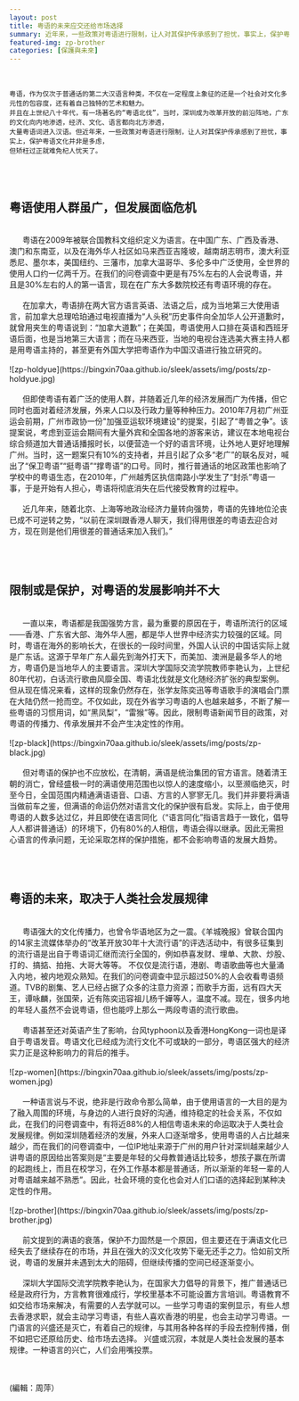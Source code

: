 ```yaml
---
layout: post
title: 粤语的未来应交还给市场选择
summary: 近年来，一些政策对粤语进行限制，让人对其保护传承感到了担忧，事实上，保护粤语文化并非是多虑，但矫枉过正就难免杞人忧天了。
featured-img: zp-brother
categories: [保護與未來]
---
```


<br>

```
粤语，作为仅次于普通话的第二大汉语言种类，不仅在一定程度上象征的还是一个社会对文化多元性的包容度，还有着自己独特的艺术和魅力。
并且在上世纪八十年代，有一场著名的“粤语北伐”，当时，深圳成为改革开放的前沿阵地，广东的文化向内地渗透，经济、文化、语言都向北方渗透，
大量粤语词进入汉语。但近年来，一些政策对粤语进行限制，让人对其保护传承感到了担忧，事实上，保护粤语文化并非是多虑，
但矫枉过正就难免杞人忧天了。

```

<br><br>

粤语使用人群虽广，但发展面临危机
------
<br> 
&#160;&#160;&#160;&#160;&#160;&#160;粤语在2009年被联合国教科文组织定义为语言。在中国广东、广西及香港、澳门和东南亚，以及在海外华人社区如马来西亚吉隆坡，越南胡志明市，澳大利亚悉尼、墨尔本，美国纽约、三藩市，加拿大温哥华、多伦多中广泛使用，全世界的使用人口约一亿两千万。在我们的问卷调查中更是有75%左右的人会说粤语，并且是30%左右的人的第一语言，现在在广东大多数院校还有粤语环境的存在。
<br> 
<br> &#160;&#160;&#160;&#160;&#160;&#160;在加拿大，粤语排在两大官方语言英语、法语之后，成为当地第三大使用语言，前加拿大总理哈珀通过电视直播为“人头税”历史事件向全加华人公开道歉时，就曾用夹生的粤语说到：“加拿大道歉”；在美国，粤语使用人口排在英语和西班牙语后面，也是当地第三大语言；而在马来西亚，当地的电视台连选美大赛主持人都是用粤语主持的，甚至更有外国大学把粤语作为中国汉语进行独立研究的。 
<br> <br> 
![zp-holdyue](https://bingxin70aa.github.io/sleek/assets/img/posts/zp-holdyue.jpg)
<br> 
<br> &#160;&#160;&#160;&#160;&#160;&#160;但即使粤语有着广泛的使用人群，并随着近几年的经济发展而广为传播，但它同时也面对着经济发展，外来人口以及行政力量等种种压力。2010年7月初广州亚运会前期，广州市政协一份"加强亚运软环境建设"的提案，引起了“粤普之争”。该提案说，考虑到亚运会期间有大量外宾和全国各地的游客来访，建议在本地电视台综合频道加大普通话播报时长，以便营造一个好的语言环境，让外地人更好地理解广州。当时，这一题案只有10%的支持者，并且引起了众多“老广”的联名反对，喊出了“保卫粤语”“挺粤语”“撑粤语”的口号。同时，推行普通话的地区政策也影响了学校中的粤语生态，在2010年，广州越秀区执信南路小学发生了“封杀”粤语一事，于是开始有人担心，粤语将彻底消失在后代接受教育的过程中。
<br> 
<br> &#160;&#160;&#160;&#160;&#160;&#160;近几年来，随着北京、上海等地政治经济力量转向强势，粤语的先锋地位沦丧已成不可逆转之势，“以前在深圳跟香港人聊天，我们得用很差的粤语去迎合对方，现在则是他们用很差的普通话来加入我们。”
<br>

<br> 
<br> 
<br> 

限制或是保护，对粤语的发展影响并不大
------

<br> 
&#160;&#160;&#160;&#160;&#160;&#160;一直以来，粤语都是我国强势方言，最为重要的原因在于，粤语所流行的区域——香港、广东省大部、海外华人圈，都是华人世界中经济实力较强的区域。同时，粤语在海外的影响长大，在很长的一段时间里，外国人认识的中国话实际上就是广东话。这源于早年广东人最先到海外打天下，而美加、澳洲是最多华人的地方，粤语仍是当地华人的主要语言。深圳大学国际交流学院教师李艳认为，上世纪80年代初，白话流行歌曲风靡全国、粤语北伐就是文化随经济扩张的典型案例。但从现在情况来看，这样的现象仍然存在，张学友陈奕迅等粤语歌手的演唱会门票在大陆仍然一抢而空。不仅如此，现在外省学习粤语的人也越来越多，不断了解一些粤语的习惯用词，如“黑凤梨”，“雷猴”等。因此，限制粤语新闻节目的政策，对粤语的传播力、传承发展并不会产生决定性的作用。 
<br><br> 
![zp-black](https://bingxin70aa.github.io/sleek/assets/img/posts/zp-black.jpg) 
<br> 
<br> 
&#160;&#160;&#160;&#160;&#160;&#160;但对粤语的保护也不应放松，在清朝，满语是统治集团的官方语言。随着清王朝的消亡，曾经盛极一时的满语使用范围也以惊人的速度缩小，以至濒临绝灭，时至今日，全国范围内精通满语语音、口语、方言的人寥寥无几。我们并非要将满语当做前车之鉴，但满语的命运仍然对语言文化的保护很有启发。实际上，由于使用粤语的人数多达过亿，并且即使在语言同化（“语言同化”指语言趋于一致化，倡导人人都讲普通话）的环境下，仍有80%的人相信，粤语会得以继承。因此无需担心语言的传承问题，无论采取怎样的保护措施，都不会影响粤语的发展大趋势。 
<br>

<br> 
<br> 
<br> 

粤语的未来，取决于人类社会发展规律
------

<br> 
&#160;&#160;&#160;&#160;&#160;&#160;粤语强大的文化传播力，也曾令华语地区为之一震。《羊城晚报》曾联合国内的14家主流媒体举办的“改革开放30年十大流行语”的评选活动中，有很多征集到的流行语是出自于粤语词汇继而流行全国的，例如恭喜发财、埋单、大款、炒股、打的、搞掂、拍拖、大哥大等等。
不仅仅是流行语，港剧、粤语歌曲等也大量涌入内地，被内地观众熟知。在我们的问卷调查中显示超过50%的人会收看粤语频道。TVB的剧集、艺人已经占据了众多的注意力资源；而歌手方面，远有四大天王，谭咏麟，张国荣，近有陈奕迅容祖儿杨千嬅等人，温度不减。现在，很多内地的年轻人虽然不会说粤语，但也能哼上那么一两段粤语的流行歌曲。
<br> <br> 
&#160;&#160;&#160;&#160;&#160;&#160;粤语甚至还对英语产生了影响，台风typhoon以及香港HongKong一词也是译自于粤语发音。粤语文化已经成为流行文化不可或缺的一部分，粤语区强大的经济实力正是这种影响力的背后的推手。 
<br> <br> 
![zp-women](https://bingxin70aa.github.io/sleek/assets/img/posts/zp-women.jpg)
<br> <br> 
&#160;&#160;&#160;&#160;&#160;&#160;一种语言说与不说，绝非是行政命令那么简单，由于使用语言的一大目的是为了融入周围的环境，与身边的人进行良好的沟通，维持稳定的社会关系，不仅如此，在我们的问卷调查中，有将近88%的人相信粤语未来的命运取决于人类社会发展规律。例如深圳随着经济的发展，外来人口逐渐增多，使用粤语的人占比越来越少，而在我们的问卷调查中，一位IP地址来源于广州的用户针对深圳越来越少人讲粤语的原因给出答案则是“主要是年轻的父母教普通话比较多，想孩子赢在所谓的起跑线上，而且在校学习，在外工作基本都是普通话，所以渐渐的年轻一辈的人对粤语越来越不熟悉”。因此，社会环境的变化也会对人们口语的选择起到某种决定性的作用。
<br> <br>
![zp-brother](https://bingxin70aa.github.io/sleek/assets/img/posts/zp-brother.jpg)
<br> <br> 
&#160;&#160;&#160;&#160;&#160;&#160;前文提到的满语的衰落，保护不力固然是一个原因，但主要还在于满语文化已经失去了继续存在的市场，并且在强大的汉文化攻势下毫无还手之力。恰如前文所说，粤语的发展并未遇到太大的阻碍，但继续传播的空间已经逐渐变小。
<br> <br> 
&#160;&#160;&#160;&#160;&#160;&#160;深圳大学国际交流学院教李艳认为，在国家大力倡导的背景下，推广普通话已经是政府行为，方言教育很难成行，学校里基本不可能设置方言培训。粤语教育不如交给市场来解决，有需要的人去学就可以。一些学习粤语的案例显示，有些人想去香港求职，就会主动学习粤语，有些人喜欢香港的明星，也会主动学习粤语。一门语言的兴盛还是灭亡，有着自己的规律，与其用各种各样的手段去控制传播，倒不如把它还原给历史、给市场去选择。
兴盛或沉寂，本就是人类社会发展的基本规律。一种语言的兴亡，人们会用嘴投票。

<br> <br> 
(編輯：周萍）
